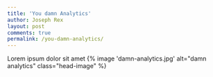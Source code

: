 ```yaml
---
title: 'You damn Analytics'
author: Joseph Rex
layout: post
comments: true
permalink: /you-damn-analytics/
---
```


Lorem ipsum dolor sit amet
{% image 'damn-analytics.jpg' alt="damn analytics" class="head-image" %}

